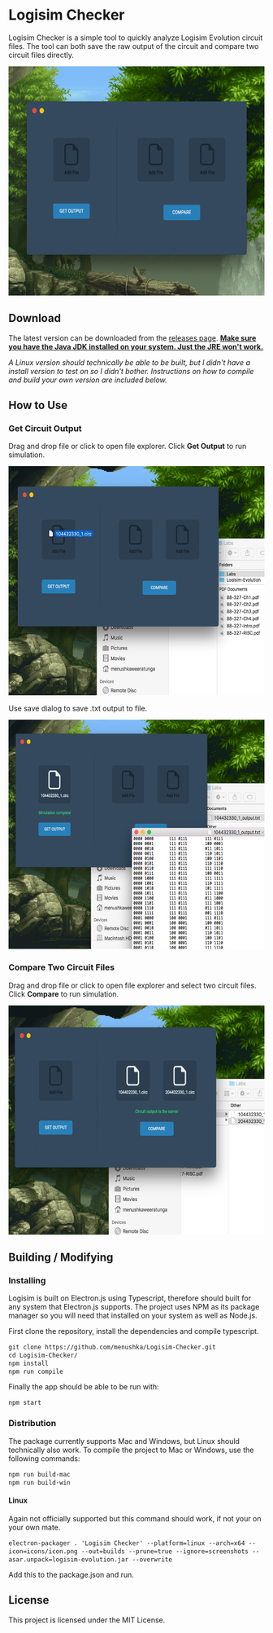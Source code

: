 # Logisim Checker

Logisim Checker is a simple tool to quickly analyze Logisim Evolution circuit files.  The tool can both save the raw output of the circuit and compare two circuit files directly.

<img src="screenshots/shot1.png" height="450px" width="600px">

## Download

The latest version can be downloaded from the [releases page].  [**Make sure you have the Java JDK installed on your system. Just the JRE won't work.**]

*A Linux version should technically be able to be built, but I didn't have a install version to test on so I didn't bother.  Instructions on how to compile and build your own version are included below.*

[releases page]: https://github.com/menushka/Logisim-Checker/releases
[**Make sure you have the Java JDK installed on your system. Just the JRE won't work.**]: http://www.oracle.com/technetwork/java/javase/downloads/index.html

## How to Use

### Get Circuit Output

Drag and drop file or click to open file explorer.  Click **Get Output** to run simulation.

<img src="screenshots/shot2.png" height="450px" width="600px"><br/>

Use save dialog to save .txt output to file.

<img src="screenshots/shot3.png" height="450px" width="600px">

### Compare Two Circuit Files

Drag and drop file or click to open file explorer and select two circuit files.  Click **Compare** to run simulation.

<img src="screenshots/shot4.png" height="450px" width="600px">

## Building / Modifying

### Installing

Logisim is built on Electron.js using Typescript, therefore should built for any system that Electron.js supports.  The project uses NPM as its package manager so you will need that installed on your system as well as Node.js.

First clone the repository, install the dependencies and compile typescript.

```
git clone https://github.com/menushka/Logisim-Checker.git
cd Logisim-Checker/
npm install
npm run compile
```

Finally the app should be able to be run with: 
```
npm start
```

### Distribution

The package currently supports Mac and Windows, but Linux should technically also work.  To compile the project to Mac or Windows, use the following commands:
```
npm run build-mac
npm run build-win
```

#### Linux

Again not officially supported but this command should work, if not your on your own mate.
```
electron-packager . 'Logisim Checker' --platform=linux --arch=x64 --icon=icons/icon.png --out=builds --prune=true --ignore=screenshots --asar.unpack=logisim-evolution.jar --overwrite
```
Add this to the package.json and run.

## License

This project is licensed under the MIT License.

